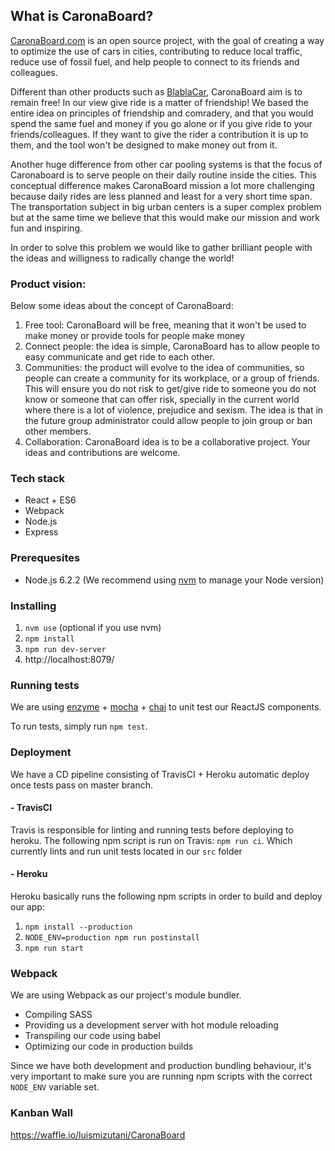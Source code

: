 ## What is CaronaBoard?

[CaronaBoard.com](http://caronaboard.com) is an open source project, with the goal of creating a way to optimize the use of cars in cities, contributing to reduce local traffic, reduce use of fossil fuel, and help people to connect to its friends and colleagues.

Different than other products such as [BlablaCar](http://www.blablacar.com), CaronaBoard aim is to remain free! In our view give ride is a matter of friendship! We based the entire idea on principles of friendship and comradery, and that you would spend the same fuel and money if you go alone or if you give ride to your friends/colleagues.  If they want to give the rider a contribution it is up to them, and the tool won't be designed to make money out from it.

Another huge difference from other car pooling systems is that the focus of Caronaboard is to serve people on their daily routine inside the cities. This conceptual difference makes CaronaBoard mission a lot more challenging because daily rides are less planned and least for a very short time span. The transportation subject in big urban centers is a super complex problem but at the same time we believe that this would make our mission and work fun and inspiring.

In order to solve this problem we would like to gather brilliant people with the ideas and willigness to radically change the world!

### Product vision:

Below some ideas about the concept of CaronaBoard:

1. Free tool: CaronaBoard will be free, meaning that it won't be used to make money or provide tools for people make money
2. Connect people: the idea is simple, CaronaBoard has to allow people to easy communicate and get ride to each other.
3. Communities: the product will evolve to the idea of communities, so people can create a community for its workplace, or a group of friends. This will ensure you do not risk to get/give ride to someone you do not know or someone that can offer risk, specially in the current world where there is a lot of violence, prejudice and sexism. The idea is that in the future group administrator could allow people to join group or ban other members.
4. Collaboration: CaronaBoard idea is to be a collaborative project. Your ideas and contributions are welcome.

### Tech stack

- React + ES6
- Webpack
- Node.js
- Express

### Prerequesites

- Node.js 6.2.2 (We recommend using [nvm](https://github.com/creationix/nvm) to manage your Node version)

### Installing

1. `nvm use` (optional if you use nvm)
2. `npm install`
3. `npm run dev-server`
4. http://localhost:8079/

### Running tests

We are using [enzyme](https://github.com/airbnb/enzyme) + [mocha](https://github.com/mochajs/mocha) + [chai](https://github.com/chaijs/chai) to unit test our ReactJS components.

To run tests, simply run `npm test`.

### Deployment

We have a CD pipeline consisting of TravisCI + Heroku automatic deploy once tests pass on master branch.

#### - TravisCI
 Travis is responsible for linting and running tests before deploying to
heroku.
 The following npm script is run on Travis: `npm run ci`. Which currently lints and
run unit tests located in our `src` folder

#### - Heroku
 Heroku basically runs the following npm scripts in order to build and deploy our
app:

 1. `npm install --production`
 2. `NODE_ENV=production npm run postinstall`
 3. `npm run start`

### Webpack
 We are using Webpack as our project's module bundler.

 - Compiling SASS
 - Providing us a development server with hot module reloading
 - Transpiling our code using babel
 - Optimizing our code in production builds

 Since we have both development and production bundling behaviour, it's
very important to make sure you are running npm scripts with the correct
`NODE_ENV` variable set.

### Kanban Wall

https://waffle.io/luismizutani/CaronaBoard
